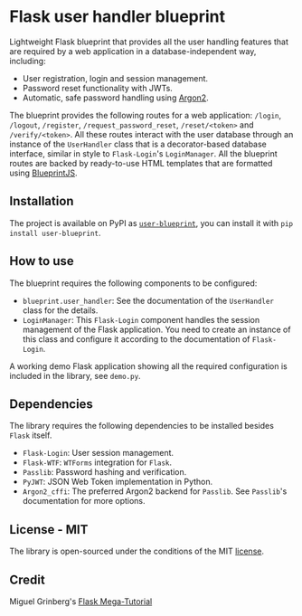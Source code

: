 # Flask user handler blueprint

Lightweight Flask blueprint that provides all the user handling features that are required by a web application in a database-independent way, including:

- User registration, login and session management.
- Password reset functionality with JWTs.
- Automatic, safe password handling using [Argon2](https://en.wikipedia.org/wiki/Argon2).

The blueprint provides the following routes for a web application: `/login`, `/logout`, `/register`, `/request_password_reset`, `/reset/<token>` and `/verify/<token>`. All these routes interact with the user database through an instance of the `UserHandler` class that is a decorator-based database interface, similar in style to `Flask-Login`'s `LoginManager`. All the blueprint routes are backed by ready-to-use HTML templates that are formatted using [BlueprintJS](http://blueprintjs.com/docs/v2/).

## Installation

The project is available on PyPI as [`user-blueprint`](https://pypi.org/project/user-blueprint/), you can install it with `pip install user-blueprint`.

## How to use

The blueprint requires the following components to be configured:

- `blueprint.user_handler`: See the documentation of the `UserHandler` class for the details.
- `LoginManager`: This `Flask-Login` component handles the session management of the Flask application. You need to create an instance of this class and configure it according to the documentation of `Flask-Login`.

A working demo Flask application showing all the required configuration is included in the library, see `demo.py`.

## Dependencies

The library requires the following dependencies to be installed besides `Flask` itself.

- `Flask-Login`: User session management.
- `Flask-WTF`: `WTForms` integration for `Flask`.
- `Passlib`: Password hashing and verification.
- `PyJWT`: JSON Web Token implementation in Python.
- `Argon2_cffi`: The preferred Argon2 backend for `Passlib`. See `Passlib`'s documentation for more options.

## License - MIT

The library is open-sourced under the conditions of the MIT [license](https://choosealicense.com/licenses/mit/).

## Credit

Miguel Grinberg's [Flask Mega-Tutorial](https://blog.miguelgrinberg.com/post/the-flask-mega-tutorial-part-i-hello-world)
